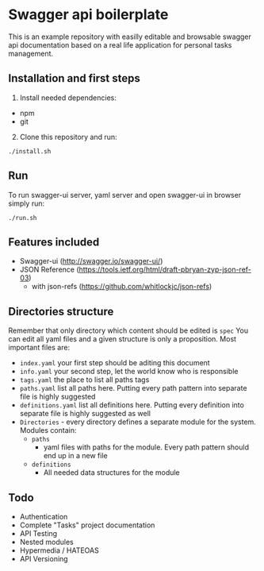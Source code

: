 # Swagger api boilerplate
This is an example repository with easilly editable and browsable swagger api
documentation based on a real life application for personal tasks management.


## Installation and first steps
1. Install needed dependencies:
 - npm
 - git
2. Clone this repository and run:
```
./install.sh
```

## Run
To run swagger-ui server, yaml server and open swagger-ui in browser simply run:
```
./run.sh
```

## Features included
- Swagger-ui (http://swagger.io/swagger-ui/)
- JSON Reference (https://tools.ietf.org/html/draft-pbryan-zyp-json-ref-03)
  - with json-refs (https://github.com/whitlockjc/json-refs)

## Directories structure
Remember that only directory which content should be edited is `spec`
You can edit all yaml files and a given structure is only a proposition.
Most important files are:
- `index.yaml` your first step should be aditing this document
- `info.yaml` your second step, let the world know who is responsible
- `tags.yaml` the place to list all paths tags
- `paths.yaml` list all paths here. Putting every path pattern into separate file is highly suggested
- `definitions.yaml` list all definitions here. Putting every definition into separate file is highly suggested as well
- `Directories` - every directory defines a separate module for the system. Modules contain:
  - `paths`
    - yaml files with paths for the module. Every path pattern should end up in a new file
  - `definitions`
      - All needed data structures for the module

## Todo
- Authentication
- Complete "Tasks" project documentation
- API Testing
- Nested modules
- Hypermedia / HATEOAS
- API Versioning
